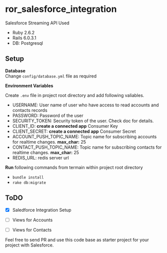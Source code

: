 # ror_salesforce_integration

Salesforce Streaming API
Used
* Ruby 2.6.2
* Rails 6.0.3.1
* DB: Postgresql

## Setup
**Database**  
Change `config/database.yml` file as required  

**Environment Variables**

Create `.env` file in project root directory and add following valiables.

* USERNAME: User name of user who have access to read accounts and contacts records
* PASSWORD: Password of the user
* SECURITY_TOKEN: Security token of the user. Check doc for details.
* CLIENT_ID: **create a connected app** Consumer Key
* CLIENT_SECRET: **create a connected app** Consumer Secret
* ACCOUNT_PUSH_TOPIC_NAME: Topic name for subscribing accounts for realtime changes. **max_char:** 25
* CONTACT_PUSH_TOPIC_NAME: Topic name for subscribing contacts for realtime changes. **max_char:** 25
* REDIS_URL: redis server url

**Run** following commands from termain within project root directory
* `bundle install` 
* `rake db:migrate`


## ToDO
- [x] Saledforce Integration Setup 
- [ ] Views for Accounts
- [ ] Views for Contacts


Feel free to send PR and use this code base as starter project for your project with Salesforce.